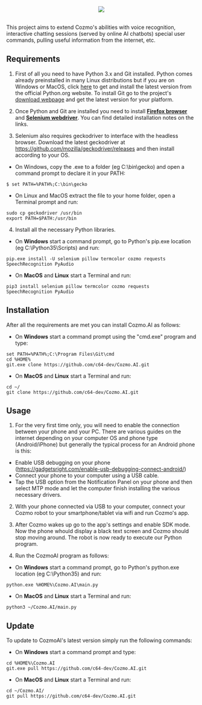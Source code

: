 <div align="middle"><img src="https://preview.redd.it/vkrxx5pzg8541.jpg?width=608&format=pjpg&auto=webp&s=352a35c3c4faab0c6978f4c2a0dd6738a62cbca7"></div>
<br />

This project aims to extend Cozmo's abilities with voice recognition, interactive chatting sessions (served by online AI chatbots) special user commands, pulling useful information from the internet, etc.


## Requirements

1. First of all you need to have Python 3.x and Git installed. Python comes already preinstalled in many Linux distributions but if you are on Windows or MacOS, click <a href="https://www.python.org/downloads/">here</a> to get and install the latest version from the official Python.org website.
To install Git go to the project's <a href="https://git-scm.com/downloads">download webpage</a> and get the latest version for your platform.  

2. Once Python and Git are installed you need to install <b><a href="https://www.mozilla.org/en-US/firefox/new/">Firefox browser</a></b> and <b><a href="https://selenium-python.readthedocs.io/installation.html">Selenium webdriver</a></b>. 
You can find detailed installation notes on the links.

3. Selenium also requires geckodriver to interface with the headless browser. 
Download the latest geckodriver at https://github.com/mozilla/geckodriver/releases and then install according to your OS.
- On Windows, copy the .exe to a folder (eg C:\bin\gecko) and open a command prompt to declare it in your PATH:<br />
```
$ set PATH=%PATH%;C:\bin\gecko
```

- On Linux and MacOS extract the file to your home folder, open a Terminal prompt and run:
```
sudo cp geckodriver /usr/bin
export PATH=$PATH:/usr/bin
```

4. Install all the necessary Python libraries.
- On <b>Windows</b> start a command prompt, go to Python's pip.exe location (eg C:\Python35\Scripts\) and run:
```
pip.exe install -U selenium pillow termcolor cozmo requests SpeechRecognition PyAudio
```

- On <b>MacOS</b> and <b>Linux</b> start a Terminal and run:
```
pip3 install selenium pillow termcolor cozmo requests SpeechRecognition PyAudio
```


## Installation 

After all the requirements are met you can install Cozmo.AI as follows:<br />
- On <b>Windows</b> start a command prompt using the "cmd.exe" program and type:
```
set PATH=%PATH%;C:\Program Files\Git\cmd
cd %HOME%
git.exe clone https://github.com/c64-dev/Cozmo.AI.git
```

- On <b>MacOS</b> and <b>Linux</b> start a Terminal and run:
```
cd ~/
git clone https://github.com/c64-dev/Cozmo.AI.git
```


## Usage 

1. For the very first time only, you will need to enable the connection between your phone and your PC.
There are various guides on the internet depending on your computer OS and phone type (Android/iPhone) but generally the typical process for an Android phone is this:
- Enable USB debugging on your phone (https://gadgetsright.com/enable-usb-debugging-connect-android/)
- Connect your phone to your computer using a USB cable. 
- Tap the USB option from the Notification Panel on your phone and then select MTP mode and let the computer finish installing the various necessary drivers.

2. With your phone connected via USB to your computer, connect your Cozmo robot to your smartphone/tablet via wifi and run Cozmo's app. 

3. After Cozmo wakes up go to the app's settings and enable SDK mode. Now the phone whould display a black text screen and Cozmo should stop moving around. The robot is now ready to execute our Python program.

4. Run the CozmoAI program as follows:<br />
- On <b>Windows</b> start a command prompt, go to Python's python.exe location (eg C:\Python35\) and run:
```
python.exe %HOME%\Cozmo.AI\main.py
```

- On <b>MacOS</b> and <b>Linux</b> start a Terminal and run:
```
python3 ~/Cozmo.AI/main.py
```

## Update 

To update to CozmoAI's latest version simply run the following commands:
- On <b>Windows</b> start a command prompt and type:
```
cd %HOME%\Cozmo.AI
git.exe pull https://github.com/c64-dev/Cozmo.AI.git
```

- On <b>MacOS</b> and <b>Linux</b> start a Terminal and run:
```
cd ~/Cozmo.AI/
git pull https://github.com/c64-dev/Cozmo.AI.git
```
